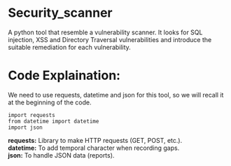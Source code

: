 # Security_scanner
A python tool that resemble a vulnerability scanner. It looks for SQL injection, XSS and Directory Traversal vulnerabilities and introduce the suitable remediation for each vulnerability. 


# Code Explaination: 
We need to use requests, datetime and json for this tool, so we will recall it at the beginning of the code.

`import requests`  
`from datetime import datetime`  
`import json`  

**requests:** Library to make HTTP requests (GET, POST, etc.).  
**datetime:** To add temporal character when recording gaps.  
**json:** To handle JSON data (reports).  



